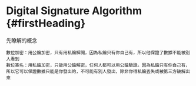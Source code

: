 # Digital Signature Algorithm {#firstHeading}



先瞭解的概念

```
數位加密：用公鑰加密，只有用私鑰解開，因為私鑰只有你自己有，所以他保證了數據不能被別人看到
數位簽名：用私鑰加密，只能用公鑰解密，任何人都可以用公鑰驗證。因為私鑰只有你自己有，所以它可以保證數據只能是你發出的，不可能有別人發出，除非你得私鑰丟失或被第三方破解出來

```




